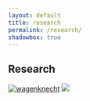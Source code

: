```yaml
---
layout: default
title: research
permalink: /research/
shadowbox: true
---
```



## Research

<div class="thumbs">
<a href="{{site.url}}/img/research/placesiveneverbeen-com/addiewagenknecht.jpg" rel="shadowbox[research]" title="Addie Wagenknecht, placesiveneverbeen.com">
<img border=0 src="{{site.url}}/img/research/placesiveneverbeen-com/addiewagenknecht-thumb.jpg" alt="wagenknecht"></a>

<a href="{{site.url}}/img/2014/subaltern/title.jpg" rel="shadowbox" title="The Subaltern Pixel">
<img src="{{site.url}}/img/2014/subaltern/title-pre.jpg"></a>
</div>
